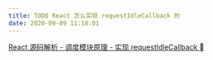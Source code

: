 ```yaml
---
title: TODO React 怎么实现 requestIdleCallback 的
date: 2020-09-09 11:10:01
---
```


[React 源码解析 - 调度模块原理 - 实现 requestIdleCallback ](https://www.jianshu.com/p/87533d64626a)
